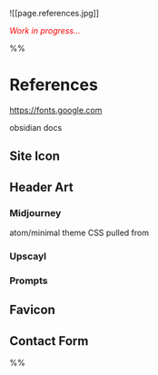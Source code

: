 ![[page.references.jpg]]

<p style="color: red;"><i>Work in progress...</i></p>

%%
# References

https://fonts.google.com

obsidian docs

## Site Icon

## Header Art

### Midjourney

atom/minimal theme CSS pulled from

### Upscayl

### Prompts

## Favicon

## Contact Form

%%